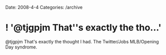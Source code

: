 Date: 2008-4-4
Categories: /archive

# ! '@tjgpjm That''s exactly the tho...'

@tjgpjm That's exactly the thought I had.  The Twitter/Jobs MLB/Opening Day syndrome.

